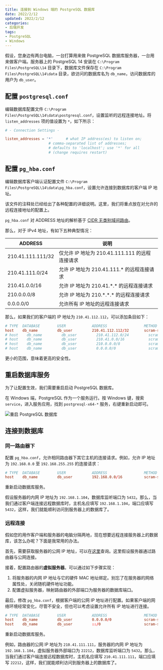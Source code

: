 ```yaml
---
title: 连接到 Windows 端的 PostgreSQL 数据库
date: 2022/2/12
updated: 2022/2/12
categories:
- 后端开发
tags:
- PostgreSQL
- Windows
---
```


假设，您身边有两台电脑，一台打算用来做 PostgreSQL 数据库服务器，一台用来做客户端。服务器上的 PostgreSQL 14 安装在 `C:\Program Files\PostgreSQL\14` 目录下，数据库文件保存在 `C:\Program Files\PostgreSQL\14\data` 目录，欲访问的数据库名为 `db_name`，访问数据库的用户为 `db_user`。

## 配置 `postgresql.conf`

编辑数据库配置文件 `C:\Program Files\PostgreSQL\14\data\postgresql.conf`，设置监听的远程连接地址。将 `listen_addresses` 项的值设置为 `*`，如下所示：

```conf
# - Connection Settings -

listen_addresses = '*'		# what IP address(es) to listen on;
					# comma-separated list of addresses;
					# defaults to 'localhost'; use '*' for all
					# (change requires restart)
```

## 配置 `pg_hba.conf`

编辑数据库客户端认证配置文件 `C:\Program Files\PostgreSQL\14\data\pg_hba.conf`，设置允许连接到数据库的客户端 IP 地址。

该文件的注释处已经给出了各种配置的详细说明。这里，我们将重点放在对允许的远程连接地址的配置上。

`pg_hba.conf` 对 ADDRESS 地址的解析基于 [CIDR 无类别域间路由](https://en.wikipedia.org/wiki/Classless_Inter-Domain_Routing)。

那么，对于 IPv4 地址，有如下五种典型情况：

ADDRESS|说明
---|---
210.41.111.111/32|仅允许 IP 地址为 210.41.111.111 的远程连接请求
210.41.111.0/24|允许 IP 地址为 210.41.111.\* 的远程连接请求
210.41.0.0/16|允许 IP 地址为 210.41.\*.\* 的远程连接请求
210.0.0.0/8|允许 IP 地址为 210.\*.\*.\* 的远程连接请求
0.0.0.0/0|允许所有 IP 地址的远程连接请求

那么，如果我们的客户端的 IP 地址为 `210.41.112.112`，可以添加条目如下：

```conf
# TYPE  DATABASE        USER            ADDRESS                 METHOD
host    db_name         db_user         210.41.112.112/32       scram-sha-256
# host    db_name         db_user         210.41.112.0/24         scram-sha-256
# host    db_name         db_user         210.41.0.0/16           scram-sha-256
# host    db_name         db_user         210.0.0.0/8             scram-sha-256
# host    db_name         db_user         0.0.0.0/0               scram-sha-256
```

更小的范围，意味着更高的安全性。

## 重启数据库服务

为了让配置生效，我们需要重启启动 PostgreSQL 数据库。

在 Windows 端，PostgreSQL 作为一个服务运行。按 Windows 键，搜索 `service`，进入服务应用，找到 `postgresql-x64-*` 服务，右键重新启动即可。

![重启 PostgreSQL 数据库](https://cdn.jsdelivr.net/gh/lolipopj/LolipopJ.github.io/2022/02/11/connect-with-pgsql/restart-pgsql.png)

## 连接到数据库

### 同一路由器下

配置 `pg_hba.conf`，允许相同路由器下其它主机的连接请求。例如，允许 IP 地址为 `192.168.0.0` 至 `192.168.255.255` 的连接请求：

```conf
# TYPE  DATABASE        USER            ADDRESS                 METHOD
host    db_name         db_user         192.168.0.0/16          scram-sha-256
```

重新启动数据库服务。

假设服务器的内网 IP 地址为 `192.168.1.104`，数据库监听端口为 `5432`。那么，当我们通过客户端连接远程数据库时，主机名应填写 `192.168.1.104`，端口应填写 `5432`，这样，我们就能顺利访问到服务器上的数据库了。

### 远程连接

假如您的用作客户端和服务器的电脑分隔两地，现在想要远程连接服务器上的数据库，该怎么办呢？下面是我常用的办法。

首先，需要获取服务器的公网 IP 地址，可以在[这里](https://www.ip138.com/)查询。这里假设服务器通过路由器与公网连接。

接着，配置路由器的**虚拟服务器**。可以通过如下步骤实现：

1. 将服务器的内网 IP 地址与它的硬件 MAC 地址绑定。别忘了在服务器的网络属性处，关闭随机硬件地址功能。
2. 配置虚拟服务器，映射路由器的外部端口为服务器的数据库端口。

最后，修改 `pg_hba.conf`，根据客户端的公网 IP 地址进行配置。如果客户端的网络环境经常变化，尽管不安全，但也可以考虑设置允许所有 IP 地址进行连接。

```conf
# TYPE  DATABASE        USER            ADDRESS                 METHOD
host    db_name         db_user         0.0.0.0/0               scram-sha-256
host    db_name         db_user         ::/0                    scram-sha-256
```

重新启动数据库服务。

例如，路由器的公网 IP 地址为 `210.41.111.111`，服务器的内网 IP 地址为 `192.168.1.104`，虚拟服务器外部端口为 `22212`，数据库监听端口为 `5432`。那么，当我们通过客户端连接远程数据库时，主机名应填写 `210.41.111.111`，端口应填写 `22212`，这样，我们就能顺利访问到服务器上的数据库了。
